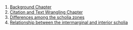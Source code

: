 1. [Background Chapter](https://github.com/cjschu17/Thesis2016-2017/blob/master/ThesisWriting/Background.md)
2. [Citation and Text Wrangling Chapter](https://github.com/cjschu17/Thesis2016-2017/blob/master/ThesisWriting/CitationAndTextWrangling.md)
3. [Differences among the scholia zones](https://github.com/cjschu17/Thesis2016-2017/blob/master/ThesisWriting/InitialDifferences.md)
4. [Relationship between the intermarginal and interior scholia](https://github.com/cjschu17/Thesis2016-2017/blob/master/ThesisWriting/IntImStarEnd.md)
